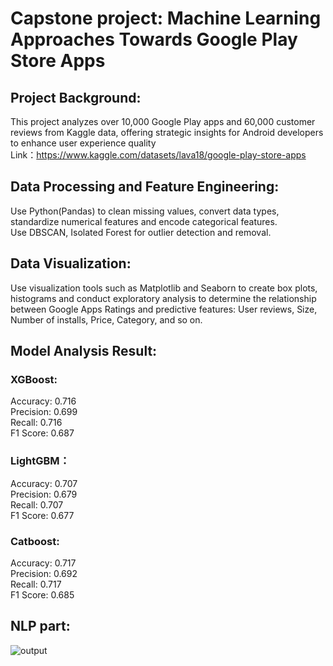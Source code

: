 # Capstone project: Machine Learning Approaches Towards Google Play Store Apps

## Project Background:

This project analyzes over 10,000 Google Play apps and 60,000 customer reviews from Kaggle data, offering strategic insights for Android developers to enhance user experience quality  
Link：https://www.kaggle.com/datasets/lava18/google-play-store-apps

## Data Processing and Feature Engineering: 

Use Python(Pandas) to clean missing values, convert data types, standardize numerical features and encode categorical features.  
Use DBSCAN, Isolated Forest for outlier detection and removal.

## Data Visualization: 
Use visualization tools such as Matplotlib and Seaborn to create box plots, histograms and conduct exploratory analysis to determine the relationship between Google Apps Ratings and predictive features: User reviews, Size, Number of installs, Price, Category, and so on.

## Model Analysis Result:  

### XGBoost:   
Accuracy: 0.716  
Precision: 0.699  
Recall: 0.716  
F1 Score: 0.687   

### LightGBM：   
Accuracy: 0.707  
Precision: 0.679  
Recall: 0.707  
F1 Score: 0.677  

### Catboost:   
Accuracy: 0.717  
Precision: 0.692  
Recall: 0.717  
F1 Score: 0.685  

## NLP part:   
![output](https://github.com/user-attachments/assets/1d64fd2b-185c-4157-82e6-3ca69ed9bf2e)

